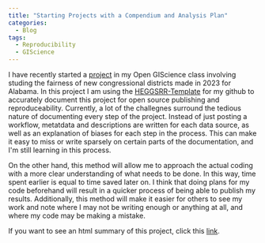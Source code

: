 ```yaml
---
title: "Starting Projects with a Compendium and Analysis Plan"
categories:
  - Blog
tags:
  - Reproducibility
  - GIScience
---
```


I have recently started a [project](https://github.com/jorredahl/OR-Gerrymander-Alabama) in my Open GIScience class involving studing the fairness of new congressional districts made in 2023 for Alabama. In this project I am using the [HEGGSRR-Template](https://github.com/HEGSRR/HEGSRR-Template) for my github to accurately document this project for open source publishing and reproduceability. Currently, a lot of the challegnes surround the tedious nature of documenting every step of the project. Instead of just posting a workflow, metatdata and descriptions are written for each data source, as well as an explanation of biases for each step in the process. This can make it easy to miss or write sparsely on certain parts of the documentation, and I'm still learning in this process.

On the other hand, this method will allow me to approach the actual coding with a more clear understanding of what needs to be done. In this way, time spent earlier is equal to time saved later on. I think that doing plans for my code beforehand will result in a quicker process of being able to publish my results. Additionally, this method will make it easier for others to see my work and note where I may not be writing enough or anything at all, and where my code may be making a mistake.

If you want to see an html summary of this project, click this [link](./assets/01-R-markdown.html).